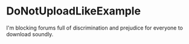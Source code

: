 # DoNotUploadLikeExample
I'm blocking forums full of discrimination and prejudice for everyone to download soundly.

